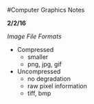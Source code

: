 #Computer Graphics Notes

**2/2/16**

*Image File Formats*

   - Compressed
      - smaller
	  - png, jpg, gif
   - Uncompressed
      - no degradation
	  - raw pixel information
	  - tiff, bmp
